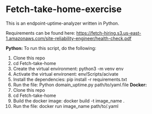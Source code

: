 # Fetch-take-home-exercise

This is an endpoint-uptime-analyzer written in Python.

Requirements can be found here: https://fetch-hiring.s3.us-east-1.amazonaws.com/site-reliability-engineer/health-check.pdf 

**Python:**
To run this script, do the following:
  1. Clone this repo
  2. cd Fetch-take-home
  3. Create the virtual environment: python3 -m venv env
  4. Activate the virtual environent: env/Scripts/acivate
  5. Install the dependencies: pip install -r requirements.txt
  6. Run the file: Python domain_uptime.py path/to/yaml.file
**Docker:**
  1. Clone this repo
  2. cd Fetch-take-home
  3. Build the docker image: docker build -t image_name .
  4. Run the file: docker run image_name path/to/.yaml



